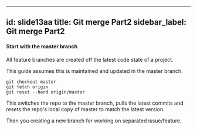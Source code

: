

---
id: slide13aa
title: Git merge Part2
sidebar_label: Git merge Part2
---


#### Start with the master branch

All feature branches are created off the latest code state of a project.

This guide assumes this is maintained and updated in the master branch.

```
git checkout master
git fetch origin
git reset --hard origin/master
```

This switches the repo to the master branch, pulls the latest commits and resets the repo's local copy of master to match the latest version.

Then you creating a new branch for working on separated issue/feature.
